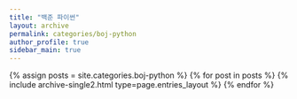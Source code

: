 ```yaml
---
title: "백준 파이썬"
layout: archive
permalink: categories/boj-python
author_profile: true
sidebar_main: true
---
```



{% assign posts = site.categories.boj-python %}
{% for post in posts %} {% include archive-single2.html type=page.entries_layout %} {% endfor %}
